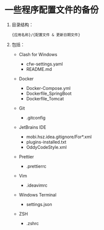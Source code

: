 # 一些程序配置文件的备份

1. 目录结构：

   `{应用名称}/{配置文件 & 更新日期文件}`

2. 包括：

   - Clash for Windows

     - cfw-settings.yaml
     - README.md

   - Docker

     - Docker-Compose.yml
     - Dockerfile_SpringBoot
     - Dockerfile_Tomcat

   - Git

     - .gitconfig

   - JetBrains IDE

     - mobi.hsz.idea.gitignore/For\*.xml
     - plugins-installed.txt
     - OddyCodeStyle.xml

   - Prettier

     - .prettierrc

   - Vim

     - .ideavimrc

   - Windows Terminal

     - settings.json

   - ZSH

     - .zshrc
